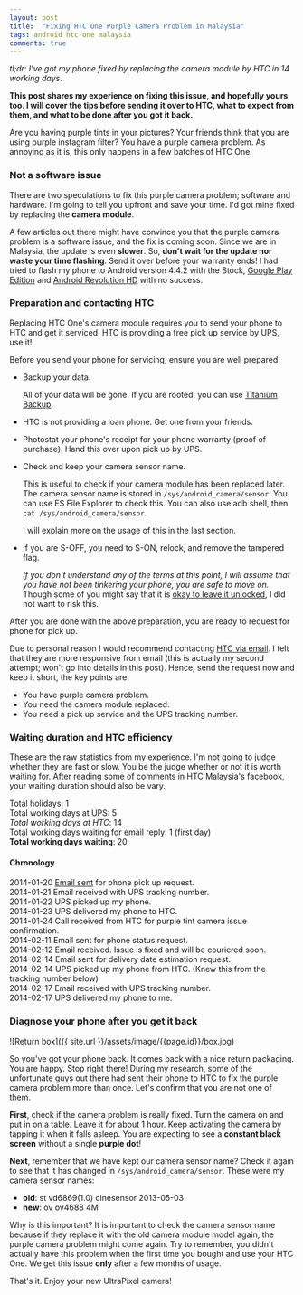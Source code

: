 ```yaml
---
layout: post
title:  "Fixing HTC One Purple Camera Problem in Malaysia"
tags: android htc-one malaysia
comments: true
---
```


*tl;dr: I've got my phone fixed by replacing the camera module by HTC in 14 working days.*

**This post shares my experience on fixing this issue, and hopefully
yours too. I will cover the tips before sending it over to HTC, what to expect from them,
and what to be done after you got it back.**

Are you having purple tints in your pictures? Your friends think that you are
using purple instagram filter? You have a purple camera problem.
As annoying as it is, this only happens in a few batches of HTC One.

### Not a software issue
There are two speculations to fix this purple camera problem; software and hardware.
I'm going to tell you upfront and save your time. 
I'd got mine fixed by replacing the **camera module**.

A few articles out there might have convince you that the purple camera problem is a
software issue, and the fix is coming soon. Since we are in Malaysia, the update is even **slower**.
So, **don't wait for the update nor waste your time flashing**. Send it over before your warranty ends!
I had tried to flash my phone to Android version 4.4.2 with the Stock, [Google Play Edition][gpe] and
[Android Revolution HD][android-revolution-hd] with no success.

### Preparation and contacting HTC
Replacing HTC One's camera module requires you to send your phone to HTC
and get it serviced. HTC is providing a free pick up service by UPS, use it!

Before you send your phone for servicing, ensure you are well prepared:

- Backup your data.

  All of your data will be gone.
  If you are rooted, you can use [Titanium Backup][titanium-backup].

- HTC is not providing a loan phone. Get one from your friends.

- Photostat your phone's receipt for your phone warranty (proof of purchase).
  Hand this over upon pick up by UPS.

- Check and keep your camera sensor name.

  This is useful to check if your camera module has been 
  replaced later. The camera sensor name is stored in `/sys/android_camera/sensor`. You can use ES File Explorer to check this. You can also use adb shell, then `cat /sys/android_camera/sensor`.

  I will explain more on the usage of this in the last section.

- If you are S-OFF, you need to S-ON, relock, and remove the tampered flag.

  *If you don't understand any of the terms at this point, I will assume that you have not been
  tinkering your phone, you are safe to move on.*
  Though  some of you might say that it is [okay to leave it unlocked][warranty-void],
  I did not want to risk this.

After you are done with the above preparation, you are ready to request for phone for pick up.

Due to personal reason I would recommend contacting [HTC via email][htc-email]. I felt that
they are more responsive from email (this is actually my second attempt; won't go into
details in this post). Hence, send the request now and keep it short, the key points are:

- You have purple camera problem.
- You need the camera module replaced.
- You need a pick up service and the UPS tracking number.

### Waiting duration and HTC efficiency
These are the raw statistics from my experience. I'm not going to judge whether
they are fast or slow. You be the judge whether or not it is worth waiting for.
After reading some of comments in HTC Malaysia's facebook, your waiting duration should
also be vary.

Total holidays: 1  
Total working days at UPS: 5  
*Total working days at HTC*: 14  
Total working days waiting for email reply: 1 (first day)  
**Total working days waiting**: 20  

#### Chronology
2014-01-20 [Email sent][htc-email] for phone pick up request.  
2014-01-21 Email received with UPS tracking number.  
2014-01-22 UPS picked up my phone.  
2014-01-23 UPS delivered my phone to HTC.  
2014-01-24 Call received from HTC for purple tint camera issue confirmation.  
2014-02-11 Email sent for phone status request.  
2014-02-12 Email received. Issue is fixed and will be couriered soon.  
2014-02-14 Email sent for delivery date estimation request.  
2014-02-14 UPS picked up my phone from HTC. (Knew this from the tracking number below)  
2014-02-17 Email received with UPS tracking number.  
2014-02-17 UPS delivered my phone to me.  

### Diagnose your phone after you get it back

![Return box]({{ site.url }}/assets/image/{{page.id}}/box.jpg)

So you've got your phone back. It comes back with a nice return packaging.
You are happy. Stop right there! During my research,
some of the unfortunate guys out there had sent their phone to HTC to fix the purple
camera problem more than once. Let's confirm that you are not one of them.

**First**, check if the camera problem is really fixed. Turn the camera on and put in on
a table. Leave it for about 1 hour. Keep activating the camera by tapping it 
when it falls asleep. You are expecting to see a **constant black screen** without
a single **purple dot**!

**Next**, remember that we have kept our camera sensor name? Check
it again to see that it has changed in `/sys/android_camera/sensor`.
These were my camera sensor names:

- **old**: st vd6869(1.0) cinesensor 2013-05-03
- **new**: ov ov4688 4M

Why is this important? It is important to check the camera sensor name because if they replace it
with the old camera module model again, the purple camera problem might come again.
Try to remember, you didn't actually have this problem when the first time you
bought and use your HTC One. We get this issue **only** after a few months of usage.

That's it. Enjoy your new UltraPixel camera!

[gpe]: http://forum.xda-developers.com/showthread.php?t=2358781
[android-revolution-hd]: http://android-revolution-hd.blogspot.com/
[htc-email]: http://www.htc.com/sea/contact/email/
[titanium-backup]: https://play.google.com/store/apps/details?id=com.keramidas.TitaniumBackup
[warranty-void]: http://android-revolution-hd.blogspot.com/2013/03/unlocking-bootloader-or-flashing-custom.html
